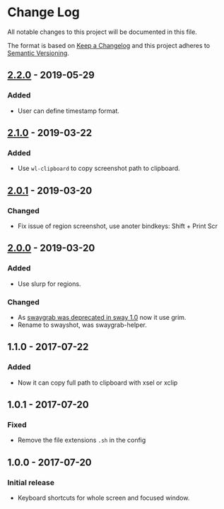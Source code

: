 # Change Log
All notable changes to this project will be documented in this file.

The format is based on [Keep a Changelog](http://keepachangelog.com/) 
and this project adheres to [Semantic Versioning](http://semver.org/).


## [2.2.0] - 2019-05-29
### Added
- User can define timestamp format.

## [2.1.0] - 2019-03-22
### Added
- Use `wl-clipboard` to copy screenshot path to clipboard.

## [2.0.1] - 2019-03-20
### Changed
- Fix issue of region screenshot, use anoter bindkeys: Shift + Print Scr

## [2.0.0] - 2019-03-20
### Added
- Use slurp for regions.
### Changed
- As [swaygrab was deprecated in sway 1.0](https://github.com/swaywm/sway/releases/tag/1.0) now it use grim.
- Rename to swayshot, was swaygrab-helper.

## 1.1.0 - 2017-07-22
### Added
- Now it can copy full path to clipboard with xsel or xclip

## 1.0.1 - 2017-07-20
### Fixed
- Remove the file extensions `.sh` in the config


## 1.0.0 - 2017-07-20
### Initial release
- Keyboard shortcuts for whole screen and focused window.

[2.2.0]: https://gitlab.com/racy/swayshot/compare/2.1.0...2.2.0
[2.1.0]: https://gitlab.com/racy/swayshot/compare/2.0.1...2.1.0
[2.0.1]: https://gitlab.com/racy/swayshot/compare/2.0.0...2.0.1
[2.0.0]: https://gitlab.com/racy/swayshot/compare/1.1.0...2.0.0